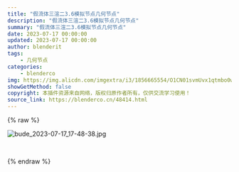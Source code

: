 ```yaml
---
title: "假流体三渲二3.6模拟节点几何节点"
description: "假流体三渲二3.6模拟节点几何节点"
summary: "假流体三渲二3.6模拟节点几何节点"
date: 2023-07-17 00:00:00
updated: 2023-07-17 00:00:00
author: blenderit
tags: 
    - 几何节点
categories:
    - blenderco
img: https://img.alicdn.com/imgextra/i3/1856665554/O1CN01svmUvx1qtmbo0wbMJ_!!1856665554.jpg
showGetMethod: false
copyright: 本插件资源来自网络，版权归原作者所有，仅供交流学习使用！
source_link: https://blenderco.cn/48414.html
---
```


{% raw %}
<p><img src="https://img.alicdn.com/imgextra/i3/1856665554/O1CN01svmUvx1qtmbo0wbMJ_!!1856665554.jpg" alt="bude_2023-07-17_17-48-38.jpg"></p><p> </p>
<div style="display: none">blenderco</div>
{% endraw %}